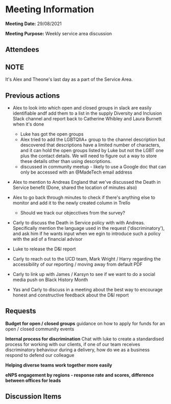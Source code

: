 # Meeting Information

**Meeting Date:** 29/08/2021

**Meeting Purpose:** Weekly service area discussion

## Attendees

## NOTE

It's Alex and Theone's last day as a part of the Service Area.

## Previous actions

- Alex to look into which open and closed groups in slack are easily identifiable andf add them to a list in the supply Diversity and Inclusion Slack channel and report back to Catherine Whibley and Laura Burnett when it's done 
    - Luke has got the open groups
    - Alex tried to add the LGBTQIIA+ group to the channel description but descovered that descriptions have a limited number of characters, and it can hold the open groups listed by Luke but not the LGBT one plus the contact details. We will need to figure out a way to store these details other than using descriptions.
    - discussed in community meetup - likely to use a Google doc that can only be accessed with an @MadeTech email address
    
- Alex to mention to Andreas England that we've discussed the Death in Service benefit (Done, shared the location of minutes also)
- Alex to go back through minutes to check if there's anything else to monitor and add it to the newly created column in Trello
    - Should we track our objecctives from the survey?

- Carly to discuss the Death in Service policy with with Andreas. Specifically mention the language used in the request ('discriminatory'), and ask him if he wants input when we egin to introduce such a policy with the aid of a financial advisor
- Luke to release the D&I report
- Carly to reach out to the UCD team, Mark Wright / Harry regarding the accessibility of our reporting / moving away from default PDF
- Carly to link up with James / Karsyn to see if we want to do a social media push on Black History Month
- Yas and Carly to discuss in a meeting about the best way to encourage honest and constructive feedback about the D&I report

## Requests

**Budget for open / closed groups**
guidance on how to apply for funds for an open / closed community events

**Internal process for discrimination**
Chat with luke to create a standardised process for working with our clients, if one of our team receives discriminatory behaviour during a delivery, how do we as a business respond to defend our colleague

**Helping diverse teams work together more easily**

**eNPS engagement by regions - response rate and scores, difference between offices for leads**



## Discussion Items